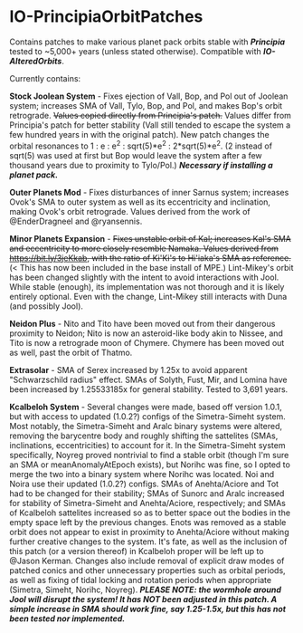 # IO-PrincipiaOrbitPatches
Contains patches to make various planet pack orbits stable with ***Principia*** tested to ~5,000+ years (unless stated otherwise).
Compatible with ***IO-AlteredOrbits***.

Currently contains:

  **Stock Joolean System** - Fixes ejection of Vall, Bop, and Pol out of Joolean system; increases SMA of Vall, Tylo, Bop, and Pol, and makes Bop's orbit retrograde. ~~Values copied directly from Principia's patch.~~ Values differ from Principia's patch for better stability (Vall still tended to escape the system a few hundred years in with the original patch). New patch changes the orbital resonances to 1 : e : e<sup>2</sup> : sqrt(5)\*e<sup>2</sup> : 2\*sqrt(5)\*e<sup>2</sup>. (2 instead of sqrt(5) was used at first but Bop would leave the system after a few thousand years due to proximity to Tylo/Pol.)
***Necessary if installing a planet pack.***
  
  **Outer Planets Mod** - Fixes disturbances of inner Sarnus system; increases Ovok's SMA to outer system as well as its eccentricity and inclination, making Ovok's orbit retrograde. Values derived from the work of @EnderDragneel and @ryansennis.
  
  **Minor Planets Expansion** - ~~Fixes unstable orbit of Kal; increases Kal's SMA and eccentricity to more closely resemble Namaka. Values derived from https://bit.ly/3jeKkab, with the ratio of Ki'Ki's to Hi'iaka's SMA as reference.~~ (< This has now been included in the base install of MPE.) Lint-Mikey's orbit has been changed slightly with the intent to avoid interactions with Jool. While stable (enough), its implementation was not thorough and it is likely entirely optional. Even with the change, Lint-Mikey still interacts with Duna (and possibly Jool).
  
  **Neidon Plus** - Nito and Tito have been moved out from their dangerous proximity to Neidon; Nito is now an asteroid-like body akin to Nissee, and Tito is now a retrograde moon of Chymere. Chymere has been moved out as well, past the orbit of Thatmo.
  
  **Extrasolar** - SMA of Serex increased by 1.25x to avoid apparent "Schwarzschild radius" effect. SMAs of Solyth, Fust, Mir, and Lomina have been increased by 1.25533185x for general stability. Tested to 3,691 years.
  
  **Kcalbeloh System** - Several changes were made, based off version 1.0.1, but with access to updated (1.0.2?) configs of the Simetra-Simeht system. Most notably, the Simetra-Simeht and Aralc binary systems were altered, removing the barycentre body and roughly shifting the sattelites (SMAs, inclinations, eccentricities) to account for it. In the Simetra-Simeht system specifically, Noyreg proved nontrivial to find a stable orbit (though I'm sure an SMA or meanAnomalyAtEpoch exists), but Norihc was fine, so I opted to merge the two into a binary system where Norihc was located. Noi and Noira use their updated (1.0.2?) configs. SMAs of Anehta/Aciore and Tot had to be changed for their stability; SMAs of Sunorc and Aralc increased for stability of Simetra-Simeht and Anehta/Aciore, respectively; and SMAs of Kcalbeloh sattelites increased so as to better space out the bodies in the empty space left by the previous changes. Enots was removed as a stable orbit does not appear to exist in proximity to Anehta/Aciore without making further creative changes to the system. It's fate, as well as the inclusion of this patch (or a version thereof) in Kcalbeloh proper will be left up to @Jason Kerman. Changes also include removal of explicit draw modes of patched conics and other unnecessary properties such as orbital periods, as well as fixing of tidal locking and rotation periods when appropriate (Simetra, Simeht, Norihc, Noyreg). 
***PLEASE NOTE: the wormhole around Jool will disrupt the system! It has NOT been adjusted in this patch. A simple increase in SMA should work fine, say 1.25-1.5x, but this has not been tested nor implemented.***

